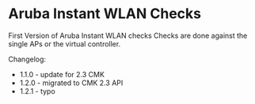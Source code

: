# Aruba Instant WLAN Checks

First Version of Aruba Instant WLAN checks
Checks are done against the single APs or the virtual controller.

Changelog:

- 1.1.0 - update for 2.3 CMK
- 1.2.0 - migrated to CMK 2.3 API
- 1.2.1 - typo
